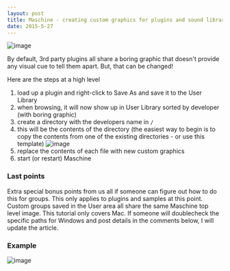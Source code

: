 ```yaml
---
layout: post
title: Maschine - creating custom graphics for plugins and sound libraries
date: 2015-5-27
---
```


![image](https://cloud.githubusercontent.com/assets/12622205/7867376/b853ba3c-0543-11e5-8da0-5f74aa944266.png)

By default, 3rd party plugins all share a boring graphic that doesn't provide any visual cue to tell them apart. But, that can be changed!

<!--more-->

Here are the steps at a high level

1. load up a plugin and right-click to Save As and save it to the User Library
2. when browsing, it will now show up in User Library sorted by developer (with boring graphic)
3. create a directory with the developers name in `/`
4. this will be the contents of the directory (the easiest way to begin is to copy the contents from one of the existing directories - or use this template) ![image](https://cloud.githubusercontent.com/assets/12622205/7874330/1b59f51e-057c-11e5-8eb5-bf75f78db1ab.png)
5. replace the contents of each file with new custom graphics
6. start (or restart) Maschine

### Last points
Extra special bonus points from us all if someone can figure out how to do this for groups. This only applies to plugins and samples at this point. Custom groups saved in the User area all share the same Maschine top level image.
This tutorial only covers Mac. If someone will doublecheck the specific paths for Windows and post details in the comments below, I will update the article.
### Example
![image](https://cloud.githubusercontent.com/assets/12622205/7833384/645af84c-0434-11e5-87d2-05b5fe292cf9.png)
